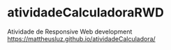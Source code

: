 # atividadeCalculadoraRWD
 Atividade de Responsive Web development  
https://mattheusluz.github.io/atividadeCalculadora/
